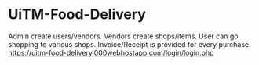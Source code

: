 # UiTM-Food-Delivery
Admin create users/vendors.
Vendors create shops/items.
User can go shopping to various shops.
Invoice/Receipt is provided for every purchase.
https://uitm-food-delivery.000webhostapp.com/login/login.php
